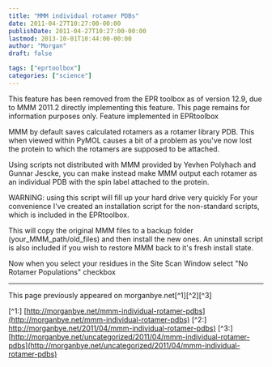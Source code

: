 ```yaml
---
title: "MMM individual rotamer PDBs"
date: 2011-04-27T10:27:00-00:00
publishDate: 2011-04-27T10:27:00-00:00
lastmod: 2013-10-01T10:44:00-00:00
author: "Morgan"
draft: false

tags: ["eprtoolbox"]
categories: ["science"]
---
```


This feature has been removed from the EPR toolbox as of version 12.9, due to MMM 2011.2 directly implementing this feature. This page remains for information purposes only.
Feature implemented in EPRtoolbox

MMM by default saves calculated rotamers as a rotamer library PDB. This when viewed within PyMOL causes a bit of a problem as you've now lost the protein to which the rotamers are supposed to be attached.

Using scripts not distributed with MMM provided by Yevhen Polyhach and Gunnar Jescke, you can make instead make MMM output each rotamer as an individual PDB with the spin label attached to the protein.

WARNING: using this script will fill up your hard drive very quickly
For your convenience I've created an installation script for the non-standard scripts, which is included in the EPRtoolbox.

This will copy the original MMM files to a backup folder (your_MMM_path/old_files) and then install the new ones. An uninstall script is also included if you wish to restore MMM back to it's fresh install state.

Now when you select your residues in the Site Scan Window select "No Rotamer Populations" checkbox


----
This page previously appeared on morganbye.net[^1][^2][^3]

[^1:] [http://morganbye.net/mmm-individual-rotamer-pdbs](http://morganbye.net/mmm-individual-rotamer-pdbs)
[^2:] [http://morganbye.net/2011/04/mmm-individual-rotamer-pdbs)](http://morganbye.net/eprtoolbox/mmm-individual-rotamer-pdbs)
[^3:] [http://morganbye.net/uncategorized/2011/04/mmm-individual-rotamer-pdbs](http://morganbye.net/uncategorized/2011/04/mmm-individual-rotamer-pdbs)
